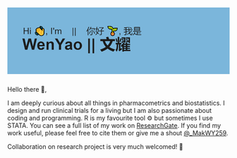 # [![Header](https://raw.githubusercontent.com/WenYao-Mak/WenYao-Mak/main/header.png)](https://wenyao-mak.netlify.app)


Hello there &#x1F91F;, 

I am deeply curious about all things in pharmacometrics and biostatistics. I design and run clinical trials for a living but I am also passionate about coding and programming. R is my favourite tool ⚙️ but sometimes I use STATA. You can see a full list of my work on <a href="https://www.researchgate.net/profile/Mak-Wenyao">ResearchGate</a>. If you find my work useful, please feel free to cite them or give me a shout [@_MakWY259](https://twitter.com/_MakWY259). 

Collaboration on research project is very much welcomed! 🤝



<!--
**WenYao-Mak/WenYao-Mak** is a ✨ _special_ ✨ repository because its `README.md` (this file) appears on your GitHub profile.

Here are some ideas to get you started:

- 🔭 I’m currently working on ...
- 🌱 I’m currently learning ...
- 👯 I’m looking to collaborate on ...
- 🤔 I’m looking for help with ...
- 💬 Ask me about ...
- 📫 How to reach me: ...
- 😄 Pronouns: ...
- ⚡ Fun fact: ...
-->
